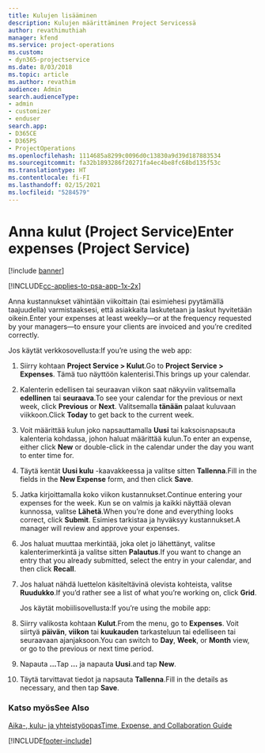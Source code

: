 ```yaml
---
title: Kulujen lisääminen
description: Kulujen määrittäminen Project Servicessä
author: revathimuthiah
manager: kfend
ms.service: project-operations
ms.custom:
- dyn365-projectservice
ms.date: 8/03/2018
ms.topic: article
ms.author: revathim
audience: Admin
search.audienceType:
- admin
- customizer
- enduser
search.app:
- D365CE
- D365PS
- ProjectOperations
ms.openlocfilehash: 1114685a8299c0096d0c13830a9d39d187883534
ms.sourcegitcommit: fa32b1893286f20271fa4ec4be8fc68bd135f53c
ms.translationtype: HT
ms.contentlocale: fi-FI
ms.lasthandoff: 02/15/2021
ms.locfileid: "5284579"
---
```

# <a name="enter-expenses-project-service"></a><span data-ttu-id="cb620-103">Anna kulut (Project Service)</span><span class="sxs-lookup"><span data-stu-id="cb620-103">Enter expenses (Project Service)</span></span>

[!include [banner](../includes/psa-now-project-operations.md)]

[!INCLUDE[cc-applies-to-psa-app-1x-2x](../includes/cc-applies-to-psa-app-1x-2x.md)]

<span data-ttu-id="cb620-104">Anna kustannukset vähintään viikoittain (tai esimiehesi pyytämällä taajuudella) varmistaaksesi, että asiakkaita laskutetaan ja laskut hyvitetään oikein.</span><span class="sxs-lookup"><span data-stu-id="cb620-104">Enter your expenses at least weekly—or at the frequency requested by your managers—to ensure your clients are invoiced and you’re credited correctly.</span></span>  
  
 <span data-ttu-id="cb620-105">Jos käytät verkkosovellusta:</span><span class="sxs-lookup"><span data-stu-id="cb620-105">If you’re using the web app:</span></span>  
  
1. <span data-ttu-id="cb620-106">Siirry kohtaan **Project Service > Kulut**.</span><span class="sxs-lookup"><span data-stu-id="cb620-106">Go to **Project Service > Expenses**.</span></span> <span data-ttu-id="cb620-107">Tämä tuo näyttöön kalenterisi.</span><span class="sxs-lookup"><span data-stu-id="cb620-107">This brings up your calendar.</span></span>  
  
2. <span data-ttu-id="cb620-108">Kalenterin edellisen tai seuraavan viikon saat näkyviin valitsemalla **edellinen** tai **seuraava**.</span><span class="sxs-lookup"><span data-stu-id="cb620-108">To see your calendar for the previous or next week, click **Previous** or **Next**.</span></span> <span data-ttu-id="cb620-109">Valitsemalla **tänään** palaat kuluvaan viikkoon.</span><span class="sxs-lookup"><span data-stu-id="cb620-109">Click **Today** to get back to the current week.</span></span>  
  
3. <span data-ttu-id="cb620-110">Voit määrittää kulun joko napsauttamalla **Uusi** tai kaksoisnapsauta kalenteria kohdassa, johon haluat määrittää kulun.</span><span class="sxs-lookup"><span data-stu-id="cb620-110">To enter an expense, either click **New** or double-click in the calendar under the day you want to enter time for.</span></span>  
  
4. <span data-ttu-id="cb620-111">Täytä kentät **Uusi kulu** -kaavakkeessa ja valitse sitten **Tallenna**.</span><span class="sxs-lookup"><span data-stu-id="cb620-111">Fill in the fields in the **New Expense** form, and then click **Save**.</span></span>  
  
5. <span data-ttu-id="cb620-112">Jatka kirjoittamalla koko viikon kustannukset.</span><span class="sxs-lookup"><span data-stu-id="cb620-112">Continue entering your expenses for the week.</span></span> <span data-ttu-id="cb620-113">Kun se on valmis ja kaikki näyttää olevan kunnossa, valitse **Lähetä**.</span><span class="sxs-lookup"><span data-stu-id="cb620-113">When you’re done and everything looks correct, click **Submit**.</span></span> <span data-ttu-id="cb620-114">Esimies tarkistaa ja hyväksyy kustannukset.</span><span class="sxs-lookup"><span data-stu-id="cb620-114">A manager will review and approve your expenses.</span></span>  
  
6. <span data-ttu-id="cb620-115">Jos haluat muuttaa merkintää, joka olet jo lähettänyt, valitse kalenterimerkintä ja valitse sitten **Palautus**.</span><span class="sxs-lookup"><span data-stu-id="cb620-115">If you want to change an entry that you already submitted, select the entry in your calendar, and then click **Recall**.</span></span>  
  
7. <span data-ttu-id="cb620-116">Jos haluat nähdä luettelon käsiteltävinä olevista kohteista, valitse **Ruudukko**.</span><span class="sxs-lookup"><span data-stu-id="cb620-116">If you’d rather see a list of what you’re working on, click **Grid**.</span></span>  
  
   <span data-ttu-id="cb620-117">Jos käytät mobiilisovellusta:</span><span class="sxs-lookup"><span data-stu-id="cb620-117">If you’re using the mobile app:</span></span>  
  
8. <span data-ttu-id="cb620-118">Siirry valikosta kohtaan **Kulut**.</span><span class="sxs-lookup"><span data-stu-id="cb620-118">From the menu, go to **Expenses**.</span></span>     <span data-ttu-id="cb620-119">Voit siirtyä **päivän**, **viikon** tai **kuukauden** tarkasteluun tai edelliseen tai seuraavaan ajanjaksoon.</span><span class="sxs-lookup"><span data-stu-id="cb620-119">You can switch to **Day**, **Week**, or **Month** view, or go to the previous or next time period.</span></span>  
  
9. <span data-ttu-id="cb620-120">Napauta **...**</span><span class="sxs-lookup"><span data-stu-id="cb620-120">Tap **…**</span></span> <span data-ttu-id="cb620-121">ja napauta **Uusi**.</span><span class="sxs-lookup"><span data-stu-id="cb620-121">and tap **New**.</span></span>  
  
10. <span data-ttu-id="cb620-122">Täytä tarvittavat tiedot ja napsauta **Tallenna**.</span><span class="sxs-lookup"><span data-stu-id="cb620-122">Fill in the details as necessary, and then tap **Save**.</span></span>  
  
### <a name="see-also"></a><span data-ttu-id="cb620-123">Katso myös</span><span class="sxs-lookup"><span data-stu-id="cb620-123">See Also</span></span>  
 [<span data-ttu-id="cb620-124">Aika-, kulu- ja yhteistyöopas</span><span class="sxs-lookup"><span data-stu-id="cb620-124">Time, Expense, and Collaboration Guide</span></span>](../psa/time-expense-collaboration-guide.md)


[!INCLUDE[footer-include](../includes/footer-banner.md)]